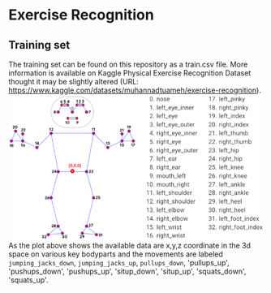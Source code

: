 # Exercise Recognition
## Training set
The training set can be found on this repository as a train.csv file. More information is available on Kaggle Physical Exercise Recognition Dataset thought it may be slightly altered (URL: https://www.kaggle.com/datasets/muhannadtuameh/exercise-recognition).
![Alt text](https://github.com/Kalatz/exercise_recognition/blob/main/Plots/pose_tracking_full_body_landmarks.png)
As the plot above shows the available data are x,y,z coordinate in the 3d space on various key bodyparts and the movements are labeled `jumping_jacks_down`, `jumping_jacks_up`, `pullups_down`, 'pullups_up',
 'pushups_down', 'pushups_up', 'situp_down', 'situp_up', 'squats_down',
 'squats_up'.
